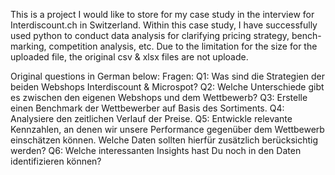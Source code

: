 This is a project I would like to store for my case study in the interview for Interdiscount.ch in Switzerland.
Within this case study, I have successfully used python to conduct data analysis for clarifying pricing strategy, bench-marking, competition analysis, etc.
Due to the limitation for the size for the uploaded file, the original csv & xlsx files are not uploade.

Original questions in German below:
Fragen:
Q1: Was sind die Strategien der beiden Webshops Interdiscount & Microspot?
Q2: Welche Unterschiede gibt es zwischen den eigenen Webshops und dem Wettbewerb?
Q3: Erstelle einen Benchmark der Wettbewerber auf Basis des Sortiments.
Q4: Analysiere den zeitlichen Verlauf der Preise.
Q5: Entwickle relevante Kennzahlen, an denen wir unsere Performance gegenüber dem Wettbewerb einschätzen können. Welche Daten sollten hierfür zusätzlich berücksichtig werden?
Q6: Welche interessanten Insights hast Du noch in den Daten identifizieren können?
